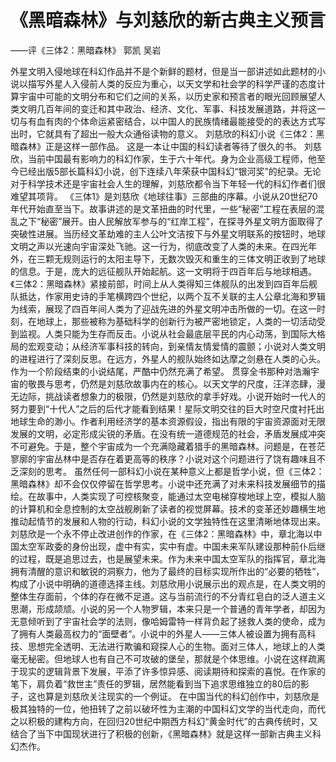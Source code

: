 # 《黑暗森林》与刘慈欣的新古典主义预言

——评《三体2：黑暗森林》
郭凯
吴岩

外星文明入侵地球在科幻作品并不是个新鲜的题材，但是当一部讲述如此题材的小说以描写外星人入侵前人类的反应为重心，以天文学和社会学的科学严谨的态度计算宇宙中可能的文明分布和它们之间的关系，以历史家和预言者的眼光回顾展望人类文明几百年间的变迁和其中政治、经济、文化、军事、科技发展道路，并将这一切与有血有肉的个体命运紧密结合，以中国人的民族情绪最能接受的的表达方式写出时，它就具有了超出一般大众通俗读物的意义。
刘慈欣的科幻小说《三体2：黑暗森林》正是这样一部作品。
这是一本让中国的科幻读者等待了很久的书。
刘慈欣，当前中国最有影响力的科幻作家，生于六十年代。身为企业高级工程师，他至今已经出版5部长篇科幻小说，创下连续八年荣获中国科幻“银河奖”的纪录。无论对于科学技术还是宇宙社会人生的理解，刘慈欣都令当下年轻一代的科幻作者们很难望其项背。
《三体1》是刘慈欣《地球往事》三部曲的序幕。小说从20世纪70年代开始直至当下。故事讲述的是文革扭曲的时代里，一些“秘密”工程在表层的混乱之下“秘密”展开。由人民解放军参与的“红岸工程”，在探寻外星文明方面取得了突破性进展。当历经文革劫难的主人公叶文洁按下与外星文明联系的按钮时，地球文明之声以光速向宇宙深处飞驰。这一行为，彻底改变了人类的未来。在四光年外，在三颗无规则运行的太阳主导下，无数次毁灭和重生的三体文明正收到了地球的信息。于是，庞大的远征舰队开始起航。这一文明将于四百年后与地球相遇。《三体2：黑暗森林》紧接前部，时间上从人类得知三体舰队的出发到四百年后舰队抵达，作家用史诗的手笔横跨四个世纪，以两个互不关联的主人公章北海和罗辑为线索，展现了四百年间人类为了迎战先进的外星文明冲击所做的一切。在这一时刻，在地球上，那些被称为基础科学的创新行为被严密地锁定，人类的一切活动受到监视。人类只能为生存而反击。小说从社会最底层平民的内心动荡，到国际大格局的宏观变动；从经济军事科技的转向，到亲情友情爱情的震颤；小说对人类文明的进程进行了深刻反思。在远方，外星人的舰队始终如达摩之剑悬在人类的心头。作为一个阶段结束的小说结尾，严酷中仍然充满了希望。
贯穿全书那种对浩瀚宇宙的敬畏与思考，仍然是刘慈欣故事内在的核心。以天文学的尺度，汪洋恣肆，漫无边际，挑战读者想象力的极限，仍然是刘慈欣的拿手好戏。小说开始时一代人的努力要到“十代人”之后的后代才能看到结果！星际文明交往的巨大时空尺度衬托出地球生命的渺小。作者利用经济学的基本资源假设，指出有限的宇宙资源面对无限发展的文明，必定形成尖锐的矛盾。在没有统一道德规范的社会，矛盾发展成冲突不可避免。于是，整个宇宙成为一个充满隐藏着猎手的黑暗森林。问题是，在苍茫寥廓的宇宙丛林中是否存在着更高等的秩序？小说对这个问题进行了饶有趣味且不乏深刻的思考。
虽然任何一部科幻小说在某种意义上都是哲学小说，但《三体2：黑暗森林》却不会仅仅停留在哲学思考。小说中还充满了对未来科技发展细节的描绘。在故事中，人类实现了可控核聚变，能通过太空电梯穿梭地球上空，模拟人脑的计算机和全息控制的太空战舰刷新了读者的视觉屏幕。技术的变革还妙趣横生地推动起情节的发展和人物的行动，科幻小说的文学独特性在这里清晰地体现出来。
刘慈欣是一个永不停止改进创作的作家，在《三体2：黑暗森林》中，章北海以中国太空军政委的身份出现，虚中有实，实中有虚。中国未来军队建设那种前仆后继的过程，既是追思过去，也是展望未来。作为未来中国太空军队的指挥官，章北海拥有清醒的意识和敏锐的洞察力，他为了最终的目标实现所作出的“必要的牺牲”，构成了小说中明确的道德选择主线。刘慈欣用小说展示出的观点是，在人类文明的整体生存面前，个体的存在微不足道。这与当前流行的不分青红皂白的泛人道主义思潮，形成颉颃。小说的另一个人物罗辑，本来只是一个普通的青年学者，却因为无意倾听到了宇宙社会学的法则，像哈姆雷特一样背负起了拯救人类的使命，成为了拥有人类最高权力的“面壁者”。小说中的外星人——三体人被设置为拥有高科技、思想完全透明、无法进行欺骗和窥探人心的生物。面对三体人，地球上的人类毫无秘密。但地球人也有自己不可攻破的堡垒，那就是个体思维。小说在这样疏离于现实的逻辑背景下发展，平添了许多惊异感、阅读期待和探索的喜悦。在作家的笔下，肩负着“救世主”责任的罗辑，居然能看到当下追求思维独立的80后的影子，这也算是刘慈欣关注现实的一个例证。
在中国当代的科幻创作中，刘慈欣是极其独特的一位，他扭转了之前以破坏性为主潮的中国科幻文学的当代走向，而代之以积极的建构方向，在回归20世纪中期西方科幻“黄金时代”的古典传统时，又结合了当下中国现状进行了积极的创新，《黑暗森林》就是这样一部新古典主义科幻杰作。

